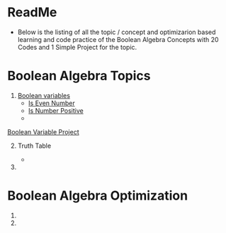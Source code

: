 # ReadMe
* Below is the listing of all the topic / concept and optimizarion based learning and code practice of the Boolean Algebra Concepts with 20 Codes and 1 Simple Project for the topic.

# Boolean Algebra Topics 
1. [Boolean variables](../08_Boolean_Algebra/1BooleanVariable/)
    * [Is Even Number](../08_Boolean_Algebra/1BooleanVariable/1IsEvenNumber.py)
    * [Is Number Positive](../08_Boolean_Algebra/1BooleanVariable/2IsNumberPositive.py)
    * []()

[Boolean Variable Project](../08_Boolean_Algebra/1BooleanvariableProject/) 

2. Truth Table
    * []()

3. 

# Boolean Algebra Optimization
1.

2.